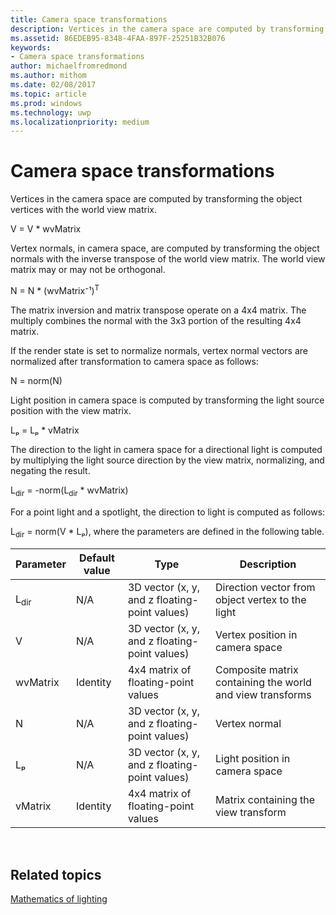 ```yaml
---
title: Camera space transformations
description: Vertices in the camera space are computed by transforming the object vertices with the world view matrix.
ms.assetid: 86EDEB95-8348-4FAA-897F-25251B32B076
keywords:
- Camera space transformations
author: michaelfromredmond
ms.author: mithom
ms.date: 02/08/2017
ms.topic: article
ms.prod: windows
ms.technology: uwp
ms.localizationpriority: medium
---
```


# Camera space transformations


Vertices in the camera space are computed by transforming the object vertices with the world view matrix.

V = V \* wvMatrix

Vertex normals, in camera space, are computed by transforming the object normals with the inverse transpose of the world view matrix. The world view matrix may or may not be orthogonal.

N = N \* (wvMatrix⁻¹)<sup>T</sup>

The matrix inversion and matrix transpose operate on a 4x4 matrix. The multiply combines the normal with the 3x3 portion of the resulting 4x4 matrix.

If the render state is set to normalize normals, vertex normal vectors are normalized after transformation to camera space as follows:

N = norm(N)

Light position in camera space is computed by transforming the light source position with the view matrix.

Lₚ = Lₚ \* vMatrix

The direction to the light in camera space for a directional light is computed by multiplying the light source direction by the view matrix, normalizing, and negating the result.

L<sub>dir</sub> = -norm(L<sub>dir</sub> \* wvMatrix)

For a point light and a spotlight, the direction to light is computed as follows:

L<sub>dir</sub> = norm(V \* Lₚ), where the parameters are defined in the following table.

| Parameter       | Default value | Type                                          | Description                                               |
|-----------------|---------------|-----------------------------------------------|-----------------------------------------------------------|
| L<sub>dir</sub> | N/A           | 3D vector (x, y, and z floating-point values) | Direction vector from object vertex to the light          |
| V               | N/A           | 3D vector (x, y, and z floating-point values) | Vertex position in camera space                           |
| wvMatrix        | Identity      | 4x4 matrix of floating-point values           | Composite matrix containing the world and view transforms |
| N               | N/A           | 3D vector (x, y, and z floating-point values) | Vertex normal                                             |
| Lₚ              | N/A           | 3D vector (x, y, and z floating-point values) | Light position in camera space                            |
| vMatrix         | Identity      | 4x4 matrix of floating-point values           | Matrix containing the view transform                      |

 

## <span id="related-topics"></span>Related topics


[Mathematics of lighting](mathematics-of-lighting.md)

 

 




